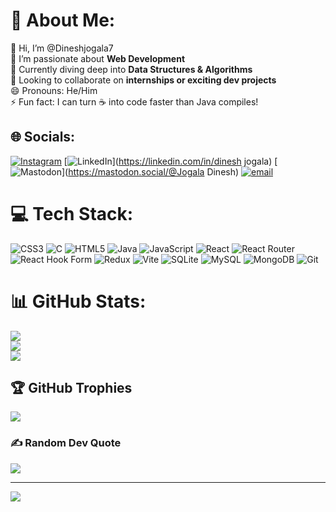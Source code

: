 # 💫 About Me:
👋 Hi, I’m @Dineshjogala7  <br>👀 I’m passionate about **Web Development**  <br>🌱 Currently diving deep into **Data Structures & Algorithms**  <br>💼 Looking to collaborate on **internships or exciting dev projects**  <br>😄 Pronouns: He/Him  <br>⚡ Fun fact: I can turn ☕ into code faster than Java compiles!<br>


## 🌐 Socials:
[![Instagram](https://img.shields.io/badge/Instagram-%23E4405F.svg?logo=Instagram&logoColor=white)](https://instagram.com/d_i_n_u_7) [![LinkedIn](https://img.shields.io/badge/LinkedIn-%230077B5.svg?logo=linkedin&logoColor=white)](https://linkedin.com/in/dinesh jogala) [![Mastodon](https://img.shields.io/badge/-MASTODON-%232B90D9?logo=mastodon&logoColor=white)](https://mastodon.social/@Jogala Dinesh) [![email](https://img.shields.io/badge/Email-D14836?logo=gmail&logoColor=white)](mailto:dineshjogala07@gmail.com) 

# 💻 Tech Stack:
![CSS3](https://img.shields.io/badge/css3-%231572B6.svg?style=for-the-badge&logo=css3&logoColor=white) ![C](https://img.shields.io/badge/c-%2300599C.svg?style=for-the-badge&logo=c&logoColor=white) ![HTML5](https://img.shields.io/badge/html5-%23E34F26.svg?style=for-the-badge&logo=html5&logoColor=white) ![Java](https://img.shields.io/badge/java-%23ED8B00.svg?style=for-the-badge&logo=openjdk&logoColor=white) ![JavaScript](https://img.shields.io/badge/javascript-%23323330.svg?style=for-the-badge&logo=javascript&logoColor=%23F7DF1E) ![React](https://img.shields.io/badge/react-%2320232a.svg?style=for-the-badge&logo=react&logoColor=%2361DAFB) ![React Router](https://img.shields.io/badge/React_Router-CA4245?style=for-the-badge&logo=react-router&logoColor=white) ![React Hook Form](https://img.shields.io/badge/React%20Hook%20Form-%23EC5990.svg?style=for-the-badge&logo=reacthookform&logoColor=white) ![Redux](https://img.shields.io/badge/redux-%23593d88.svg?style=for-the-badge&logo=redux&logoColor=white) ![Vite](https://img.shields.io/badge/vite-%23646CFF.svg?style=for-the-badge&logo=vite&logoColor=white) ![SQLite](https://img.shields.io/badge/sqlite-%2307405e.svg?style=for-the-badge&logo=sqlite&logoColor=white) ![MySQL](https://img.shields.io/badge/mysql-4479A1.svg?style=for-the-badge&logo=mysql&logoColor=white) ![MongoDB](https://img.shields.io/badge/MongoDB-%234ea94b.svg?style=for-the-badge&logo=mongodb&logoColor=white) ![Git](https://img.shields.io/badge/git-%23F05033.svg?style=for-the-badge&logo=git&logoColor=white)
# 📊 GitHub Stats:
![](https://github-readme-stats.vercel.app/api?username=Dineshjogala7&theme=radical&hide_border=false&include_all_commits=true&count_private=true)<br/>
![](https://nirzak-streak-stats.vercel.app/?user=Dineshjogala7&theme=radical&hide_border=false)<br/>
![](https://github-readme-stats.vercel.app/api/top-langs/?username=Dineshjogala7&theme=radical&hide_border=false&include_all_commits=true&count_private=true&layout=compact)

## 🏆 GitHub Trophies
![](https://github-profile-trophy.vercel.app/?username=Dineshjogala7&theme=radical&no-frame=false&no-bg=false&margin-w=4)

### ✍️ Random Dev Quote
![](https://quotes-github-readme.vercel.app/api?type=horizontal&theme=radical)

---
[![](https://visitcount.itsvg.in/api?id=Dineshjogala7&icon=1&color=0)](https://visitcount.itsvg.in)

<!-- Proudly created with GPRM ( https://gprm.itsvg.in ) -->
